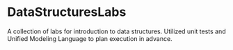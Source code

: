 # DataStructuresLabs
A collection of labs for introduction to data structures. Utilized unit tests and Unified Modeling Language to plan execution in advance.
